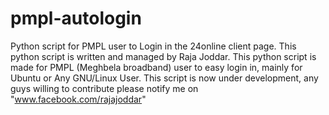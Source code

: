 # pmpl-autologin
Python script for PMPL user to Login in the 24online client page.
This python script is written and managed by Raja Joddar. This python script is made for PMPL (Meghbela broadband) user to easy login in, mainly for Ubuntu or Any GNU/Linux User.
This script is now under development, any guys willing to contribute please notify me on "www.facebook.com/rajajoddar"
